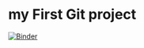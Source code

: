 # my First Git project
[![Binder](https://mybinder.org/badge_logo.svg)](https://mybinder.org/v2/gh/yardenelharar/my_project/HEAD)
